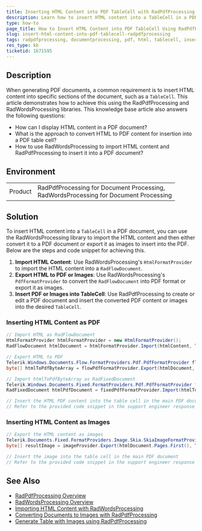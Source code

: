 ```yaml
---
title: Inserting HTML Content into PDF TableCell with RadPdfProcessing
description: Learn how to insert HTML content into a TableCell in a PDF document using RadPdfProcessing and RadWordsProcessing libraries.
type: how-to
page_title: How to Insert HTML Content into PDF TableCell Using RadPdfProcessing
slug: insert-html-content-into-pdf-tablecell-radpdfprocessing
tags: radpdfprocessing, documentprocessing, pdf, html, tablecell, insert, radwordsprocessing
res_type: kb
ticketid: 1671595
---
```


## Description
When generating PDF documents, a common requirement is to insert HTML content into specific sections of the document, such as a `TableCell`. This article demonstrates how to achieve this using the RadPdfProcessing and RadWordsProcessing libraries. This knowledge base article also answers the following questions:
- How can I display HTML content in a PDF document?
- What is the approach to convert HTML to PDF content for insertion into a PDF table cell?
- How to use RadWordsProcessing to import HTML content and RadPdfProcessing to insert it into a PDF document?

## Environment

<table>
<tbody>
<tr>
<td>Product</td>
<td>
RadPdfProcessing for Document Processing, <br/>
RadWordsProcessing for Document Processing
</td>
</tr>
</tbody>
</table>

## Solution
To insert HTML content into a `TableCell` in a PDF document, you can use the RadWordsProcessing library to import the HTML content and then either convert it to a PDF document or export it as images to insert into the PDF. Below are the steps and code snippet for achieving this.

1. **Import HTML Content**: Use RadWordsProcessing's `HtmlFormatProvider` to import the HTML content into a `RadFlowDocument`.
2. **Export HTML to PDF or Images**: Use RadWordsProcessing's `PdfFormatProvider` to convert the `RadFlowDocument` into PDF format or export it as images.
3. **Insert PDF or Images into TableCell**: Use RadPdfProcessing to create or edit a PDF document and insert the converted PDF content or images into the desired `TableCell`.

### Inserting HTML Content as PDF

```csharp
// Import HTML as RadFlowDocument
HtmlFormatProvider htmlFormatProvider = new HtmlFormatProvider();
RadFlowDocument htmlDocument = htmlFormatProvider.Import(htmlContent, TimeSpan.FromSeconds(10));

// Export HTML to PDF
Telerik.Windows.Documents.Flow.FormatProviders.Pdf.PdfFormatProvider flowPdfFormatProvider = new Telerik.Windows.Documents.Flow.FormatProviders.Pdf.PdfFormatProvider();
byte[] htmlToPdfByteArray = flowPdfFormatProvider.Export(htmlDocument, TimeSpan.FromSeconds(10));

// Import htmlToPdfByteArray as RadFixedDocument
Telerik.Windows.Documents.Fixed.FormatProviders.Pdf.PdfFormatProvider fixedPdfFormatProvider = new Telerik.Windows.Documents.Fixed.FormatProviders.Pdf.PdfFormatProvider();
RadFixedDocument htmlPdfDocument = fixedPdfFormatProvider.Import(htmlToPdfByteArray, TimeSpan.FromSeconds(10));

// Insert the HTML PDF content into the table cell in the main PDF document
// Refer to the provided code snippet in the support engineer response for detailed implementation
```

### Inserting HTML Content as Images

```csharp
// Export the HTML content as images
Telerik.Documents.Fixed.FormatProviders.Image.Skia.SkiaImageFormatProvider imageProvider = new Telerik.Documents.Fixed.FormatProviders.Image.Skia.SkiaImageFormatProvider();
byte[] resultImage = imageProvider.Export(htmlDocument.Pages.First(), TimeSpan.FromSeconds(10));

// Insert the image into the table cell in the main PDF document
// Refer to the provided code snippet in the support engineer response for detailed implementation
```

## See Also
- [RadPdfProcessing Overview](https://docs.telerik.com/devtools/document-processing/libraries/radpdfprocessing/overview)
- [RadWordsProcessing Overview](https://docs.telerik.com/devtools/document-processing/libraries/radwordsprocessing/overview)
- [Importing HTML Content with RadWordsProcessing](https://docs.telerik.com/devtools/document-processing/libraries/radwordsprocessing/formats-and-conversion/html/htmlformatprovider)
- [Converting Documents to Images with RadPdfProcessing](https://docs.telerik.com/devtools/document-processing/libraries/radpdfprocessing/formats-and-conversion/convert-to-image/using-image-format-provider)
- [Generate Table with Images using RadPdfProcessing](https://docs.telerik.com/devtools/document-processing/knowledge-base/generate-table-with-images-pdf-processing)
